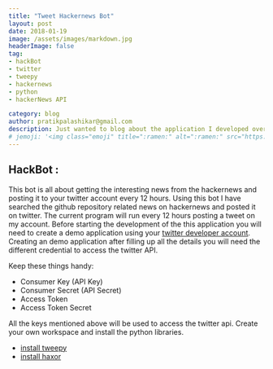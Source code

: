 ```yaml
---
title: "Tweet Hackernews Bot"
layout: post
date: 2018-01-19
image: /assets/images/markdown.jpg
headerImage: false
tag:
- hackBot
- twitter
- tweepy
- hackernews
- python
- hackerNews API

category: blog
author: pratikpalashikar@gmail.com
description: Just wanted to blog about the application I developed over the weekend to extract the news from the hackernews and post it as the tweet on your twitter account.
# jemoji: '<img class="emoji" title=":ramen:" alt=":ramen:" src="https://assets.github.com/images/icons/emoji/unicode/1f35c.png" height="20" width="20" align="absmiddle">'
---
```



## HackBot :
    
   This bot is all about getting the interesting news from the hackernews and posting it to your twitter account every 12 hours. Using this bot I have searched the github repository related news on hackernews and posted it on twitter. The current program will run every 12 hours posting a tweet on my account.
   Before starting the development of the this application you will need to create a demo application using your [twitter developer account](https://apps.twitter.com/).
   Creating an demo application after filling up all the details you will need the different credential to access the twitter API. 
   
   Keep these things handy:
   - Consumer Key (API Key)
   - Consumer Secret (API Secret)
   - Access Token
   - Access Token Secret
   
   All the keys mentioned above will be used to access the twitter api. Create your own workspace and install the python libraries. 
   
   - [install tweepy](http://www.tweepy.org/)
   - [install haxor](https://github.com/avinassh/haxor) 
   
   
   
